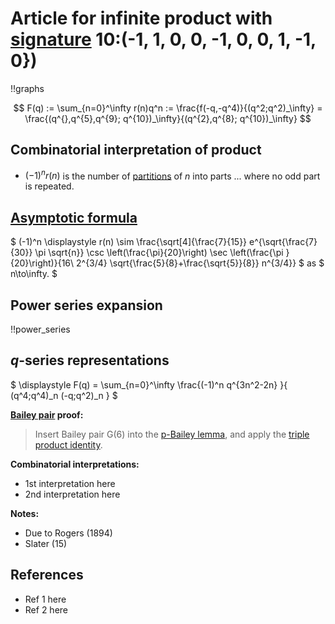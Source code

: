 # Article for infinite product with [signature](../product_signature.html) 10:(-1, 1, 0, 0, -1, 0, 0, 1, -1, 0})

!!graphs

$$ F(q) := \sum_{n=0}^\infty r(n)q^n := \frac{f(-q,-q^4)}{(q^2;q^2)_\infty} = \frac{(q^{},q^{5},q^{9}; q^{10})_\infty}{(q^{2},q^{8}; q^{10})_\infty} $$

## Combinatorial interpretation of product

- $(-1)^n r(n)$ is the number of [partitions](../partitions.html#integer_partitions) of $n$ into parts ... where no odd part is repeated.

## [Asymptotic formula](../asymptotics.html)

$ (-1)^n \displaystyle r(n) \sim \frac{\sqrt[4]{\frac{7}{15}} e^{\sqrt{\frac{7}{30}} \pi  \sqrt{n}} \csc \left(\frac{\pi}{20}\right) \sec \left(\frac{\pi }{20}\right)}{16\ 2^{3/4} \sqrt{\frac{5}{8}+\frac{\sqrt{5}}{8}} n^{3/4}} $ as $ n\to\infty. $

## Power series expansion

!!power_series

## $q$-series representations

$ \displaystyle F(q) = \sum_{n=0}^\infty \frac{(-1)^n q^{3n^2-2n} }{ (q^4;q^4)_n (-q;q^2)_n } $

**[Bailey pair](../Bailey_pairs.html) proof:**
> Insert Bailey pair G(6) into the [p-Bailey lemma](../Bailey_pairs.html#p_Bailey_lemma), and apply the [triple product identity](../q-series.html#triple_product).


**Combinatorial interpretations:**
- 1st interpretation here
- 2nd interpretation here
    
**Notes:**
- Due to Rogers (1894)
- Slater (15)

    
## References
- Ref 1 here
- Ref 2 here
